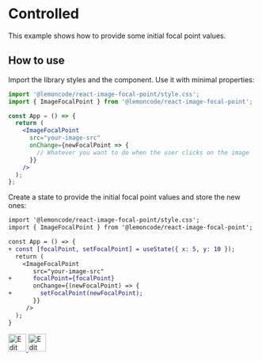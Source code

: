 # Controlled

This example shows how to provide some initial focal point values.

## How to use

Import the library styles and the component. Use it with minimal properties:

```jsx
import '@lemoncode/react-image-focal-point/style.css';
import { ImageFocalPoint } from '@lemoncode/react-image-focal-point';

const App = () => {
  return (
    <ImageFocalPoint
      src="your-image-src"
      onChange={newFocalPoint => {
        // Whatever you want to do when the user clicks on the image
      }}
    />
  );
};
```

Create a state to provide the initial focal point values and store the new ones:

```diff
import '@lemoncode/react-image-focal-point/style.css';
import { ImageFocalPoint } from '@lemoncode/react-image-focal-point';

const App = () => {
+ const [focalPoint, setFocalPoint] = useState({ x: 5, y: 10 });
  return (
    <ImageFocalPoint
       src="your-image-src"
+      focalPoint={focalPoint}
       onChange={(newFocalPoint) => {
+        setFocalPoint(newFocalPoint);
       }}
     />
  );
}

```

<a target="_blank" href="https://stackblitz.com/github/Lemoncode/react-image-focal-point/tree/main/examples/controlled">
  <img
    src="https://developer.stackblitz.com/img/open_in_stackblitz.svg"
    alt="Edit on StackBlitz"
    title="Edit on StackBlitz"
    height="36"
  />
</a> <a target="_blank" href="https://codesandbox.io/s/github/Lemoncode/react-image-focal-point/tree/main/examples/controlled">
  <img
    src="https://codesandbox.io/static/img/play-codesandbox.svg"
    alt="Edit on StackBlitz"
    title="Edit on StackBlitz"
    height="36"
    />
  </a>
